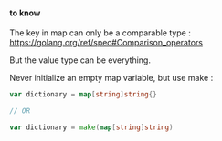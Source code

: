 #### to know

The key in map can only be a comparable type : https://golang.org/ref/spec#Comparison_operators

But the value type can be everything.

Never initialize an empty map variable, but use make :
```go
var dictionary = map[string]string{}

// OR

var dictionary = make(map[string]string)
```